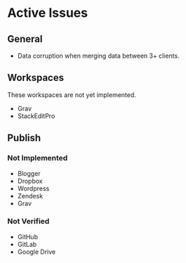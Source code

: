 # Active Issues

## General
* Data corruption when merging data between 3+ clients.

## Workspaces
These workspaces are not yet implemented.
* Grav
* StackEditPro

## Publish
### Not Implemented
* Blogger
* Dropbox
* Wordpress
* Zendesk
* Grav
### Not Verified
* GitHub
* GitLab
* Google Drive
<!--stackedit_data:
eyJoaXN0b3J5IjpbLTYzNjc5NTMzMywtNjM2Njc4MjI5LDU0Nz
UxODIzMSwtNDAzNDE1OTEzXX0=
-->
